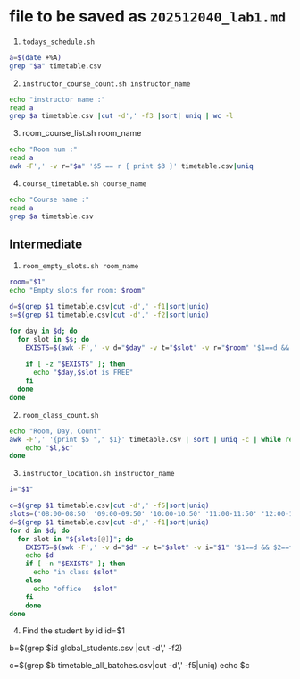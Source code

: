 # file to be saved as `202512040_lab1.md`

1. `todays_schedule.sh`
```bash
a=$(date +%A)
grep "$a" timetable.csv
```

2. `instructor_course_count.sh instructor_name`
```bash
echo "instructor name :"
read a
grep $a timetable.csv |cut -d',' -f3 |sort| uniq | wc -l

```
3. room_course_list.sh room_name
```bash
echo "Room num :"
read a
awk -F',' -v r="$a" '$5 == r { print $3 }' timetable.csv|uniq
```
4. `course_timetable.sh course_name`
```bash
echo "Course name :"
read a
grep $a timetable.csv 
```
## Intermediate
1. `room_empty_slots.sh room_name`
```bash
room="$1"
echo "Empty slots for room: $room"

d=$(grep $1 timetable.csv|cut -d',' -f1|sort|uniq)
s=$(grep $1 timetable.csv|cut -d',' -f2|sort|uniq)

for day in $d; do
  for slot in $s; do
    EXISTS=$(awk -F',' -v d="$day" -v t="$slot" -v r="$room" '$1==d && $2==t && $5==r' timetable.csv)
    
    if [ -z "$EXISTS" ]; then
      echo "$day,$slot is FREE"
    fi
  done
done

```
2. `room_class_count.sh`
```bash
echo "Room, Day, Count"
awk -F',' '{print $5 "," $1}' timetable.csv | sort | uniq -c | while read c l; do
    echo "$l,$c"
done

```
3. `instructor_location.sh instructor_name`
```bash
i="$1"

c=$(grep $1 timetable.csv|cut -d',' -f5|sort|uniq)
slots=('08:00-08:50' '09:00-09:50' '10:00-10:50' '11:00-11:50' '12:00-12:50')
d=$(grep $1 timetable.csv|cut -d',' -f1|sort|uniq)
for d in $d; do
  for slot in "${slots[@]}"; do
    EXISTS=$(awk -F',' -v d="$d" -v t="$slot" -v i="$1" '$1==d && $2==t && $4==i' timetable.csv)
    echo $d
    if [ -n "$EXISTS" ]; then
      echo "in class $slot"
    else
      echo "office   $slot"
    fi
    done
done
```

4. Find the student by id
id=$1

b=$(grep $id global_students.csv |cut -d',' -f2)

c=$(grep $b timetable_all_batches.csv|cut -d',' -f5|uniq)
echo $c
